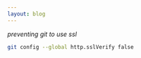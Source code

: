 ```yaml
---
layout: blog
---
```



*preventing git to use ssl*

```bash
git config --global http.sslVerify false
```
